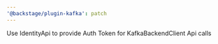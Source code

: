 ```yaml
---
'@backstage/plugin-kafka': patch
---
```


Use IdentityApi to provide Auth Token for KafkaBackendClient Api calls
